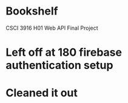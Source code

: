 # Bookshelf
CSCI 3916 H01 Web API Final Project

# Left off at 180 firebase authentication setup

#  Cleaned it out